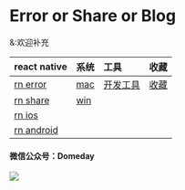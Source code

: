 # Error or Share or Blog
&:欢迎补充

|react native| 系统 | 工具 | 收藏 |
|:-----|:------|:---|:---|
|[rn error](./ReactNativeError)|[mac](./Mac)|[开发工具](./DevTools)|[收藏](./Collection)|
|[rn share](./ReactNativeShare)|[ win ](./Windows)|  
| [rn ios](./ReactNativeIOS) |
| [rn android](./ReactNativeAndroid)|


#### 微信公众号：Domeday
![](https://raw.githubusercontent.com/TrustTheBoy/imagesGithub/master/WeChat/publick/WeChatCode.jpg)



